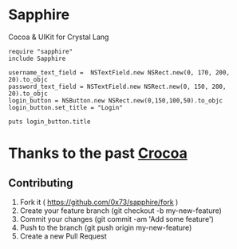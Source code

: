 Sapphire
=======

Cocoa & UIKit for Crystal Lang


```crystal
require "sapphire"
include Sapphire

username_text_field =  NSTextField.new NSRect.new(0, 170, 200, 20).to_objc
password_text_field = NSTextField.new NSRect.new(0, 150, 200, 20).to_objc
login_button = NSButton.new NSRect.new(0,150,100,50).to_objc
login_button.set_title = "Login"

puts login_button.title
```

Thanks to the past [Crocoa](https://github.com/manastech/crocoa)
=======

Contributing
---------

1. Fork it ( https://github.com/0x73/sapphire/fork )
2. Create your feature branch (git checkout -b my-new-feature)
3. Commit your changes (git commit -am 'Add some feature')
4. Push to the branch (git push origin my-new-feature)
5. Create a new Pull Request
